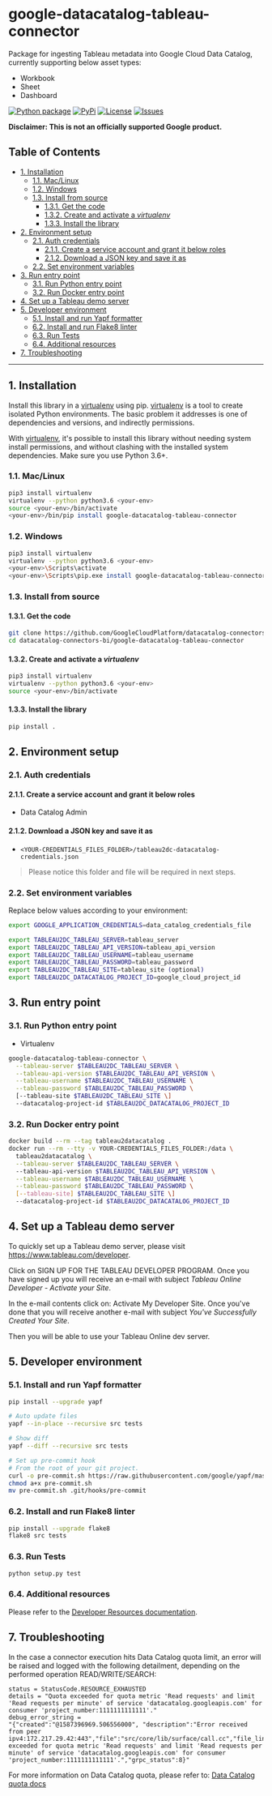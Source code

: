 # google-datacatalog-tableau-connector

Package for ingesting Tableau metadata into Google Cloud Data Catalog,
currently supporting below asset types:
- Workbook
- Sheet
- Dashboard

[![Python package][3]][3] [![PyPi][4]][5] [![License][6]][6] [![Issues][7]][8]

**Disclaimer: This is not an officially supported Google product.**

<!--
  ⚠️ DO NOT UPDATE THE TABLE OF CONTENTS MANUALLY ️️⚠️
  run `npx markdown-toc -i README.md`.

  Please stick to 80-character line wraps as much as you can.
-->

## Table of Contents

<!-- toc -->

- [1. Installation](#1-installation)
  * [1.1. Mac/Linux](#11-maclinux)
  * [1.2. Windows](#12-windows)
  * [1.3. Install from source](#13-install-from-source)
    + [1.3.1. Get the code](#131-get-the-code)
    + [1.3.2. Create and activate a *virtualenv*](#132-create-and-activate-a-virtualenv)
    + [1.3.3. Install the library](#133-install-the-library)
- [2. Environment setup](#2-environment-setup)
  * [2.1. Auth credentials](#21-auth-credentials)
    + [2.1.1. Create a service account and grant it below roles](#211-create-a-service-account-and-grant-it-below-roles)
    + [2.1.2. Download a JSON key and save it as](#212-download-a-json-key-and-save-it-as)
  * [2.2. Set environment variables](#22-set-environment-variables)
- [3. Run entry point](#3-run-entry-point)
  * [3.1. Run Python entry point](#31-run-python-entry-point)
  * [3.2. Run Docker entry point](#32-run-docker-entry-point)
- [4. Set up a Tableau demo server](#4-set-up-a-tableau-demo-server)
- [5. Developer environment](#5-developer-environment)
  * [5.1. Install and run Yapf formatter](#51-install-and-run-yapf-formatter)
  * [6.2. Install and run Flake8 linter](#62-install-and-run-flake8-linter)
  * [6.3. Run Tests](#63-run-tests)
  * [6.4. Additional resources](#64-additional-resources)
- [7. Troubleshooting](#7-troubleshooting)

<!-- tocstop -->

-----

## 1. Installation

Install this library in a [virtualenv][2] using pip. [virtualenv][2] is a tool to
create isolated Python environments. The basic problem it addresses is one of
dependencies and versions, and indirectly permissions.

With [virtualenv][2], it's possible to install this library without needing system
install permissions, and without clashing with the installed system
dependencies. Make sure you use Python 3.6+.


### 1.1. Mac/Linux

```bash
pip3 install virtualenv
virtualenv --python python3.6 <your-env>
source <your-env>/bin/activate
<your-env>/bin/pip install google-datacatalog-tableau-connector
```

### 1.2. Windows

```bash
pip3 install virtualenv
virtualenv --python python3.6 <your-env>
<your-env>\Scripts\activate
<your-env>\Scripts\pip.exe install google-datacatalog-tableau-connector
```

### 1.3. Install from source

#### 1.3.1. Get the code

````bash
git clone https://github.com/GoogleCloudPlatform/datacatalog-connectors-bi/
cd datacatalog-connectors-bi/google-datacatalog-tableau-connector
````

#### 1.3.2. Create and activate a *virtualenv*

```bash
pip3 install virtualenv
virtualenv --python python3.6 <your-env> 
source <your-env>/bin/activate
```

#### 1.3.3. Install the library

```bash
pip install .
```

## 2. Environment setup

### 2.1. Auth credentials

#### 2.1.1. Create a service account and grant it below roles

- Data Catalog Admin

#### 2.1.2. Download a JSON key and save it as
- `<YOUR-CREDENTIALS_FILES_FOLDER>/tableau2dc-datacatalog-credentials.json`

> Please notice this folder and file will be required in next steps.

### 2.2. Set environment variables

Replace below values according to your environment:

```bash
export GOOGLE_APPLICATION_CREDENTIALS=data_catalog_credentials_file

export TABLEAU2DC_TABLEAU_SERVER=tableau_server
export TABLEAU2DC_TABLEAU_API_VERSION=tableau_api_version
export TABLEAU2DC_TABLEAU_USERNAME=tableau_username
export TABLEAU2DC_TABLEAU_PASSWORD=tableau_password
export TABLEAU2DC_TABLEAU_SITE=tableau_site (optional)
export TABLEAU2DC_DATACATALOG_PROJECT_ID=google_cloud_project_id
```

## 3. Run entry point

### 3.1. Run Python entry point

- Virtualenv

```bash
google-datacatalog-tableau-connector \
  --tableau-server $TABLEAU2DC_TABLEAU_SERVER \
  --tableau-api-version $TABLEAU2DC_TABLEAU_API_VERSION \
  --tableau-username $TABLEAU2DC_TABLEAU_USERNAME \
  --tableau-password $TABLEAU2DC_TABLEAU_PASSWORD \
  [--tableau-site $TABLEAU2DC_TABLEAU_SITE \]
  --datacatalog-project-id $TABLEAU2DC_DATACATALOG_PROJECT_ID
```

### 3.2. Run Docker entry point

```bash
docker build --rm --tag tableau2datacatalog .
docker run --rm --tty -v YOUR-CREDENTIALS_FILES_FOLDER:/data \
  tableau2datacatalog \
  --tableau-server $TABLEAU2DC_TABLEAU_SERVER \ 
  --tableau-api-version $TABLEAU2DC_TABLEAU_API_VERSION \
  --tableau-username $TABLEAU2DC_TABLEAU_USERNAME \
  --tableau-password $TABLEAU2DC_TABLEAU_PASSWORD \
  [--tableau-site] $TABLEAU2DC_TABLEAU_SITE \]
  --datacatalog-project-id $TABLEAU2DC_DATACATALOG_PROJECT_ID
```

## 4. Set up a Tableau demo server

To quickly set up a Tableau demo server, please visit
https://www.tableau.com/developer.

Click on SIGN UP FOR THE TABLEAU DEVELOPER PROGRAM. Once you have signed up you
will receive an e-mail with subject _Tableau Online Developer - Activate your
Site_.

In the e-mail contents click on: Activate My Developer Site. Once you've done
that you will receive another e-mail with subject _You've Successfully Created
Your Site_.

Then you will be able to use your Tableau Online dev server.

## 5. Developer environment

### 5.1. Install and run Yapf formatter

```bash
pip install --upgrade yapf

# Auto update files
yapf --in-place --recursive src tests

# Show diff
yapf --diff --recursive src tests

# Set up pre-commit hook
# From the root of your git project.
curl -o pre-commit.sh https://raw.githubusercontent.com/google/yapf/master/plugins/pre-commit.sh
chmod a+x pre-commit.sh
mv pre-commit.sh .git/hooks/pre-commit
```

### 6.2. Install and run Flake8 linter

```bash
pip install --upgrade flake8
flake8 src tests
```

### 6.3. Run Tests

```bash
python setup.py test
```

### 6.4. Additional resources

Please refer to the [Developer Resources
documentation](docs/developer-resources).

## 7. Troubleshooting

In the case a connector execution hits Data Catalog quota limit, an error will
be raised and logged with the following detailment, depending on the performed
operation READ/WRITE/SEARCH: 

```
status = StatusCode.RESOURCE_EXHAUSTED
details = "Quota exceeded for quota metric 'Read requests' and limit 'Read requests per minute' of service 'datacatalog.googleapis.com' for consumer 'project_number:1111111111111'."
debug_error_string = 
"{"created":"@1587396969.506556000", "description":"Error received from peer ipv4:172.217.29.42:443","file":"src/core/lib/surface/call.cc","file_line":1056,"grpc_message":"Quota exceeded for quota metric 'Read requests' and limit 'Read requests per minute' of service 'datacatalog.googleapis.com' for consumer 'project_number:1111111111111'.","grpc_status":8}"
```

For more information on Data Catalog quota, please refer to: [Data Catalog quota docs][1]

[1]: https://cloud.google.com/data-catalog/docs/resources/quotas
[2]: https://virtualenv.pypa.io/en/latest/
[3]: https://github.com/GoogleCloudPlatform/datacatalog-connectors-bi/workflows/Python%20package/badge.svg?branch=master
[4]: https://img.shields.io/pypi/v/google-datacatalog-tableau-connector.svg
[5]: https://pypi.org/project/google-datacatalog-tableau-connector/
[6]: https://img.shields.io/github/license/GoogleCloudPlatform/datacatalog-connectors-bi.svg
[7]: https://img.shields.io/github/issues/GoogleCloudPlatform/datacatalog-connectors-bi.svg
[8]: https://github.com/GoogleCloudPlatform/datacatalog-connectors-bi/issues

